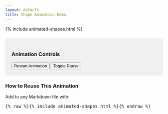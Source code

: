 ```yaml
---
layout: default
title: Shape Animation Demo
---
```


{% include animated-shapes.html %}

<div style="margin-top: 20px; padding: 20px; background: #f0f0f0; border-radius: 5px;">
    <h3>Animation Controls</h3>
    <button onclick="initShapeAnimation()">Restart Animation</button>
    <button onclick="document.querySelectorAll('.animated-shape').forEach(el => el.style.animationPlayState = 
        (el.style.animationPlayState === 'paused' ? 'running' : 'paused'))">
        Toggle Pause
    </button>
</div>

<h3>How to Reuse This Animation</h3>
<p>Add to any Markdown file with:</p>
<pre>{% raw %}{% include animated-shapes.html %}{% endraw %}</pre>
